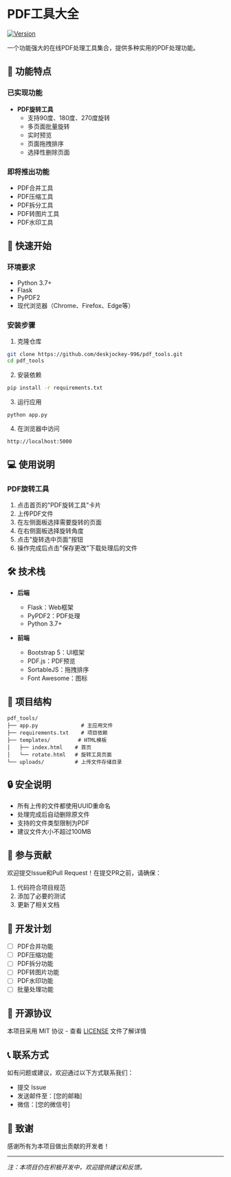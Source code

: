 # PDF工具大全

[![Version](https://img.shields.io/badge/version-1.0.1-blue.svg)](https://github.com/deskjockey-996/pdf_tools/releases/tag/v1.0.1)

一个功能强大的在线PDF处理工具集合，提供多种实用的PDF处理功能。

## 🌟 功能特点

### 已实现功能
- **PDF旋转工具**
  - 支持90度、180度、270度旋转
  - 多页面批量旋转
  - 实时预览
  - 页面拖拽排序
  - 选择性删除页面

### 即将推出功能
- PDF合并工具
- PDF压缩工具
- PDF拆分工具
- PDF转图片工具
- PDF水印工具

## 🚀 快速开始

### 环境要求
- Python 3.7+
- Flask
- PyPDF2
- 现代浏览器（Chrome、Firefox、Edge等）

### 安装步骤

1. 克隆仓库
```bash
git clone https://github.com/deskjockey-996/pdf_tools.git
cd pdf_tools
```

2. 安装依赖
```bash
pip install -r requirements.txt
```

3. 运行应用
```bash
python app.py
```

4. 在浏览器中访问
```
http://localhost:5000
```

## 💻 使用说明

### PDF旋转工具
1. 点击首页的"PDF旋转工具"卡片
2. 上传PDF文件
3. 在左侧面板选择需要旋转的页面
4. 在右侧面板选择旋转角度
5. 点击"旋转选中页面"按钮
6. 操作完成后点击"保存更改"下载处理后的文件

## 🛠️ 技术栈

- **后端**
  - Flask：Web框架
  - PyPDF2：PDF处理
  - Python 3.7+

- **前端**
  - Bootstrap 5：UI框架
  - PDF.js：PDF预览
  - SortableJS：拖拽排序
  - Font Awesome：图标

## 📁 项目结构

```
pdf_tools/
├── app.py              # 主应用文件
├── requirements.txt    # 项目依赖
├── templates/         # HTML模板
│   ├── index.html    # 首页
│   └── rotate.html   # 旋转工具页面
└── uploads/          # 上传文件存储目录
```

## 🔒 安全说明

- 所有上传的文件都使用UUID重命名
- 处理完成后自动删除原文件
- 支持的文件类型限制为PDF
- 建议文件大小不超过100MB

## 🤝 参与贡献

欢迎提交Issue和Pull Request！在提交PR之前，请确保：

1. 代码符合项目规范
2. 添加了必要的测试
3. 更新了相关文档

## 📝 开发计划

- [ ] PDF合并功能
- [ ] PDF压缩功能
- [ ] PDF拆分功能
- [ ] PDF转图片功能
- [ ] PDF水印功能
- [ ] 批量处理功能

## 📄 开源协议

本项目采用 MIT 协议 - 查看 [LICENSE](LICENSE) 文件了解详情

## 📞 联系方式

如有问题或建议，欢迎通过以下方式联系我们：
- 提交 Issue
- 发送邮件至：[您的邮箱]
- 微信：[您的微信号]

## 🙏 致谢

感谢所有为本项目做出贡献的开发者！

---

*注：本项目仍在积极开发中，欢迎提供建议和反馈。* 